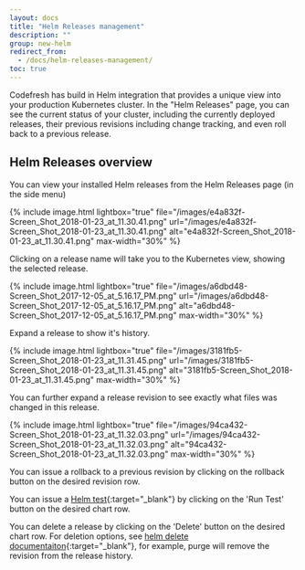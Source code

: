 ```yaml
---
layout: docs
title: "Helm Releases management"
description: ""
group: new-helm
redirect_from:
  - /docs/helm-releases-management/
toc: true
---
```

Codefresh has build in Helm integration that provides a unique view into your production Kubernetes cluster. In the "Helm Releases" page, you can see the current status of your cluster, including the currently deployed releases, their previous revisions including change tracking, and even roll back to a previous release.

## Helm Releases overview
You can view your installed Helm releases from the Helm Releases page (in the side menu)

{% include 
image.html 
lightbox="true" 
file="/images/e4a832f-Screen_Shot_2018-01-23_at_11.30.41.png" 
url="/images/e4a832f-Screen_Shot_2018-01-23_at_11.30.41.png"
alt="e4a832f-Screen_Shot_2018-01-23_at_11.30.41.png" 
max-width="30%"
%}

Clicking on a release name will take you to the Kubernetes view, showing the selected release.

{% include 
image.html 
lightbox="true" 
file="/images/a6dbd48-Screen_Shot_2017-12-05_at_5.16.17_PM.png" 
url="/images/a6dbd48-Screen_Shot_2017-12-05_at_5.16.17_PM.png"
alt="a6dbd48-Screen_Shot_2017-12-05_at_5.16.17_PM.png" 
max-width="30%"
%}

Expand a release to show it's history.

{% include 
image.html 
lightbox="true" 
file="/images/3181fb5-Screen_Shot_2018-01-23_at_11.31.45.png" 
url="/images/3181fb5-Screen_Shot_2018-01-23_at_11.31.45.png"
alt="3181fb5-Screen_Shot_2018-01-23_at_11.31.45.png" 
max-width="30%"
%}

You can further expand a release revision to see exactly what files was changed in this release.

{% include 
image.html 
lightbox="true" 
file="/images/94ca432-Screen_Shot_2018-01-23_at_11.32.03.png" 
url="/images/94ca432-Screen_Shot_2018-01-23_at_11.32.03.png"
alt="94ca432-Screen_Shot_2018-01-23_at_11.32.03.png" 
max-width="30%"
%}

You can issue a rollback to a previous revision by clicking on the rollback button on the desired revision row.

You can issue a [Helm test](https://github.com/kubernetes/helm/blob/master/docs/chart_tests.md){:target="_blank"} by clicking on the 'Run Test' button on the desired chart row.

You can delete a release by clicking on the 'Delete' button on the desired chart row.
For deletion options, see [helm delete documentaiton](https://github.com/kubernetes/helm/blob/master/docs/helm/helm_delete.md){:target="_blank"}, for example, purge will remove the revision from the release history.
